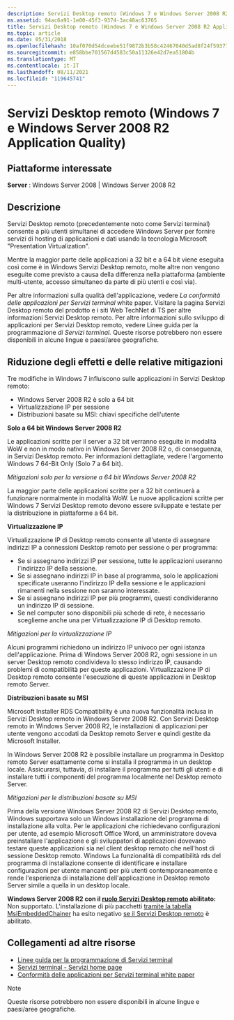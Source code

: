 ```yaml
---
description: Servizi Desktop remoto (Windows 7 e Windows Server 2008 R2 Application Quality)
ms.assetid: 94ac6a91-1e00-45f3-9374-3ac48ac63765
title: Servizi Desktop remoto (Windows 7 e Windows Server 2008 R2 Application Quality)
ms.topic: article
ms.date: 05/31/2018
ms.openlocfilehash: 10af070d54dceebe51f9872b3b58c42467040d5ad8f24f593774576b159cbbf0
ms.sourcegitcommit: e858bbe701567d4583c50a11326e42d7ea51804b
ms.translationtype: MT
ms.contentlocale: it-IT
ms.lasthandoff: 08/11/2021
ms.locfileid: "119645741"
---
```

# <a name="remote-desktop-services-windows-7-and-windows-server-2008-r2-application-quality-cookbook"></a>Servizi Desktop remoto (Windows 7 e Windows Server 2008 R2 Application Quality)

## <a name="affected-platforms"></a>Piattaforme interessate

**Server** : Windows Server 2008 \| Windows Server 2008 R2  

## <a name="description"></a>Descrizione

Servizi Desktop remoto (precedentemente noto come Servizi terminal) consente a più utenti simultanei di accedere Windows Server per fornire servizi di hosting di applicazioni e dati usando la tecnologia Microsoft "Presentation Virtualization".

Mentre la maggior parte delle applicazioni a 32 bit e a 64 bit viene eseguita così come è in Windows Servizi Desktop remoto, molte altre non vengono eseguite come previsto a causa della differenza nella piattaforma (ambiente multi-utente, accesso simultaneo da parte di più utenti e così via).

Per altre informazioni sulla qualità dell'applicazione, vedere *La conformità delle applicazioni per Servizi terminal* white paper. Visitare la pagina Servizi Desktop remoto del prodotto e i siti Web TechNet di TS per altre informazioni Servizi Desktop remoto. Per altre informazioni sullo sviluppo di applicazioni per Servizi Desktop remoto, vedere Linee guida per la programmazione *di Servizi terminal.* Queste risorse potrebbero non essere disponibili in alcune lingue e paesi/aree geografiche.

## <a name="manifestation-of-impacts-and-their-mitigations"></a>Riduzione degli effetti e delle relative mitigazioni

Tre modifiche in Windows 7 influiscono sulle applicazioni in Servizi Desktop remoto:

-   Windows Server 2008 R2 è solo a 64 bit
-   Virtualizzazione IP per sessione
-   Distribuzioni basate su MSI: chiavi specifiche dell'utente

**Solo a 64 bit Windows Server 2008 R2**

Le applicazioni scritte per il server a 32 bit verranno eseguite in modalità WoW e non in modo nativo in Windows Server 2008 R2 o, di conseguenza, in Servizi Desktop remoto. Per informazioni dettagliate, vedere l'argomento Windows 7 64-Bit Only (Solo 7 a 64 bit).

*Mitigazioni solo per la versione a 64 bit Windows Server 2008 R2*

La maggior parte delle applicazioni scritte per a 32 bit continuerà a funzionare normalmente in modalità WoW. Le nuove applicazioni scritte per Windows 7 Servizi Desktop remoto devono essere sviluppate e testate per la distribuzione in piattaforme a 64 bit.

**Virtualizzazione IP**

Virtualizzazione IP di Desktop remoto consente all'utente di assegnare indirizzi IP a connessioni Desktop remoto per sessione o per programma:

-   Se si assegnano indirizzi IP per sessione, tutte le applicazioni useranno l'indirizzo IP della sessione.
-   Se si assegnano indirizzi IP in base al programma, solo le applicazioni specificate useranno l'indirizzo IP della sessione e le applicazioni rimanenti nella sessione non saranno interessate.
-   Se si assegnano indirizzi IP per più programmi, questi condivideranno un indirizzo IP di sessione.
-   Se nel computer sono disponibili più schede di rete, è necessario sceglierne anche una per Virtualizzazione IP di Desktop remoto.

*Mitigazioni per la virtualizzazione IP*

Alcuni programmi richiedono un indirizzo IP univoco per ogni istanza dell'applicazione. Prima di Windows Server 2008 R2, ogni sessione in un server Desktop remoto condivideva lo stesso indirizzo IP, causando problemi di compatibilità per queste applicazioni. Virtualizzazione IP di Desktop remoto consente l'esecuzione di queste applicazioni in Desktop remoto Server.

**Distribuzioni basate su MSI**

Microsoft Installer RDS Compatibility è una nuova funzionalità inclusa in Servizi Desktop remoto in Windows Server 2008 R2. Con Servizi Desktop remoto in Windows Server 2008 R2, le installazioni di applicazioni per utente vengono accodati da Desktop remoto Server e quindi gestite da Microsoft Installer.

In Windows Server 2008 R2 è possibile installare un programma in Desktop remoto Server esattamente come si installa il programma in un desktop locale. Assicurarsi, tuttavia, di installare il programma per tutti gli utenti e di installare tutti i componenti del programma localmente nel Desktop remoto Server.

*Mitigazioni per le distribuzioni basate su MSI*

Prima della versione Windows Server 2008 R2 di Servizi Desktop remoto, Windows supportava solo un Windows installazione del programma di installazione alla volta. Per le applicazioni che richiedevano configurazioni per utente, ad esempio Microsoft Office Word, un amministratore doveva preinstallare l'applicazione e gli sviluppatori di applicazioni dovevano testare queste applicazioni sia nel client desktop remoto che nell'host di sessione Desktop remoto. Windows La funzionalità di compatibilità rds del programma di installazione consente di identificare e installare configurazioni per utente mancanti per più utenti contemporaneamente e rende l'esperienza di installazione dell'applicazione in Desktop remoto Server simile a quella in un desktop locale.

**Windows Server 2008 R2 con il [ruolo Servizi Desktop remoto](../termserv/terminal-services-portal.md) abilitato:** Non supportato. L'installazione di più pacchetti [tramite la tabella MsiEmbeddedChainer](../msi/msiembeddedchainer-table.md) ha esito negativo [se il Servizi Desktop remoto](../termserv/terminal-services-portal.md) è abilitato.

## <a name="links-to-other-resources"></a>Collegamenti ad altre risorse

-   [Linee guida per la programmazione di Servizi terminal](../termserv/terminal-services-programming-guidelines.md)
-   [Servizi terminal - Servizi home page](https://www.microsoft.com/windowsserver2008/en/us/rds-product-home.aspx)
-   [Conformità delle applicazioni per Servizi terminal white paper](/collaborate/connect-redirect)

> [!Note]  
> Queste risorse potrebbero non essere disponibili in alcune lingue e paesi/aree geografiche.

 

 

 
